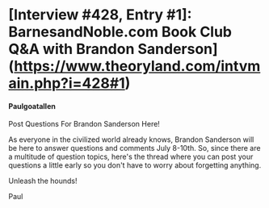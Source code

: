 # [Interview #428, Entry #1]: BarnesandNoble.com Book Club Q&A with Brandon Sanderson](https://www.theoryland.com/intvmain.php?i=428#1)

#### Paulgoatallen

Post Questions For Brandon Sanderson Here!

As everyone in the civilized world already knows, Brandon Sanderson will be here to answer questions and comments July 8-10th. So, since there are a multitude of question topics, here's the thread where you can post your questions a little early so you don't have to worry about forgetting anything.

Unleash the hounds!

Paul

